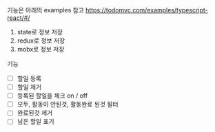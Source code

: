 
 기능은 아래의 examples 참고
https://todomvc.com/examples/typescript-react/#/

1. state로 정보 저장
2. redux로 정보 저장
3. mobx로 정보 저장

기능
* [ ] 할일 등록
* [ ] 할일 제거
* [ ] 등록된 할일을 체크 on / off
* [ ] 모두, 활동이 안된것, 활동완료 된것 필터
* [ ] 완료된것 제거
* [ ] 남은 할일 표기
